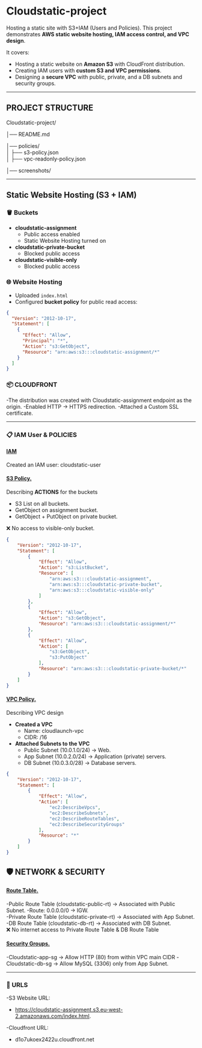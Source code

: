 # Cloudstatic-project
Hosting a static site with S3+IAM (Users and Policies). This project demonstrates **AWS static website hosting, IAM access control, and VPC design**.  

It covers:
- Hosting a static website on **Amazon S3** with CloudFront distribution.
- Creating IAM users with **custom S3 and VPC permissions**.
- Designing a **secure VPC** with public, private, and a DB subnets and security groups.

---

## PROJECT STRUCTURE
Cloudstatic-project/

│── README.md  

│── policies/ <br>
│   ├── s3-policy.json      
│   ├── vpc-readonly-policy.json  

│── screenshots/ 

---

## Static Website Hosting (S3 + IAM)

### 🪣 Buckets
- **cloudstatic-assignment**
  - Public access enabled
  - Static Website Hosting turned on
- **cloudstatic-private-bucket**
  - Blocked public access
- **cloudstatic-visible-only**
  - Blocked public access

### 🌐 Website Hosting
- Uploaded `index.html` 
- Configured **bucket policy** for public read access:
```json
{
  "Version": "2012-10-17",
  "Statement": [
    {
      "Effect": "Allow",
      "Principal": "*",
      "Action": "s3:GetObject",
      "Resource": "arn:aws:s3:::cloudstatic-assignment/*"
    }
  ]
}
```
### 📦 CLOUDFRONT
-The distribution was created with Cloudstatic-assignment endpoint as the origin.
-Enabled HTTP → HTTPS redirection.
-Attached a Custom SSL certificate.

---
### 📋 IAM User & POLICIES
#### <ins> IAM </ins>
Created an IAM user: cloudstatic-user
#### <ins> S3 Policy. </ins> 
Describing **ACTIONS** for the buckets

- S3 List on all buckets.
- GetObject on assignment bucket.
- GetObject + PutObject on private bucket.

❌ No access to visible-only bucket.
```json
{
    "Version": "2012-10-17",
    "Statement": [
        {
            "Effect": "Allow",
            "Action": "s3:ListBucket",
            "Resource": [
                "arn:aws:s3:::cloudstatic-assignment",
                "arn:aws:s3:::cloudstatic-private-bucket",
                "arn:aws:s3:::cloudstatic-visible-only"
            ]
        },
        {
            "Effect": "Allow",
            "Action": "s3:GetObject",
            "Resource": "arn:aws:s3:::cloudstatic-assignment/*"
        },
        {
            "Effect": "Allow",
            "Action": [
                "s3:GetObject",
                "s3:PutObject"
            ],
            "Resource": "arn:aws:s3:::cloudstatic-private-bucket/*"
        }
    ]
}
```
#### <ins> VPC Policy. </ins>
Describing VPC design
- **Created a VPC**
  - Name: cloudlaunch-vpc
  - CIDR: /16
- **Attached Subnets to the VPC**
  - Public Subnet (10.0.1.0/24) → Web.
  - App Subnet (10.0.2.0/24) → Application (private) servers.
  - DB Subnet (10.0.3.0/28) → Database servers.
```json
{
    "Version": "2012-10-17",
    "Statement": [
        {
            "Effect": "Allow",
            "Action": [
                "ec2:DescribeVpcs",
                "ec2:DescribeSubnets",
                "ec2:DescribeRouteTables",
                "ec2:DescribeSecurityGroups"
            ],
            "Resource": "*"
        }
    ]
}
```
## 🛡️ NETWORK & SECURITY
#### <ins> Route Table.</ins>
-Public Route Table (cloudstatic-public-rt) → Associated with Public Subnet.
   -Route: 0.0.0.0/0 → IGW. <br>
-Private Route Table (cloudstatic-private-rt) → Associated with App Subnet.<br>
-DB Route Table (cloudstatic-db-rt) → Associated with DB Subnet. <br>
❌ No internet access to Private Route Table & DB Route Table

#### <ins> Security Groups. </ins>
-Cloudstatic-app-sg → Allow HTTP (80) from within VPC main CIDR
-Cloudstatic-db-sg → Allow MySQL (3306) only from App Subnet.

---
### 🔗 URLS
-S3 Website URL:
   - https://cloudstatic-assignment.s3.eu-west-2.amazonaws.com/index.html.

-Cloudfront URL:
   - d1o7ukoex2422u.cloudfront.net
